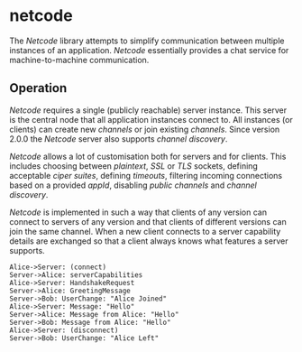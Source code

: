 # netcode
The _Netcode_ library attempts to simplify communication between multiple instances of an application.
_Netcode_ essentially provides a chat service for machine-to-machine communication.

## Operation
_Netcode_ requires a single (publicly reachable) server instance. This server is the
central node that all application instances connect to. All instances (or clients) can create new
_channels_ or join existing _channels_. Since version 2.0.0 the _Netcode_ server also supports
_channel discovery_.

_Netcode_ allows a lot of customisation both for servers and for clients. This includes choosing between
_plaintext_, _SSL_ or _TLS_ sockets, defining acceptable _ciper suites_, defining _timeouts_, filtering
incoming connections based on a provided _appId_, disabling _public channels_ and _channel discovery_.

_Netcode_ is implemented in such a way that clients of any version can connect to servers of any version
and that clients of different versions can join the same channel. When a new client connects to a server
capability details are exchanged so that a client always knows what features a server supports.

```plantuml
Alice->Server: (connect)
Server->Alice: serverCapabilities
Alice->Server: HandshakeRequest
Server->Alice: GreetingMessage
Server->Bob: UserChange: "Alice Joined"
Alice->Server: Message: "Hello"
Server->Alice: Message from Alice: "Hello"
Server->Bob: Message from Alice: "Hello"
Alice->Server: (disconnect)
Server->Bob: UserChange: "Alice Left"
```